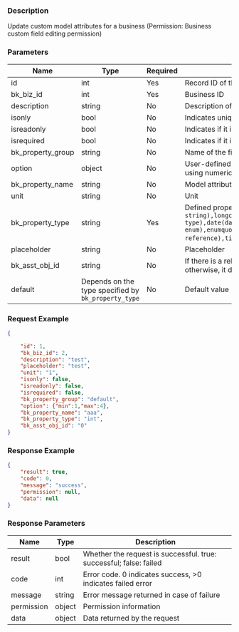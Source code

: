 ### Description

Update custom model attributes for a business (Permission: Business custom field editing permission)

### Parameters

| Name              | Type                                                | Required | Description                                                                                                                                                                                                                                                                          |
|-------------------|-----------------------------------------------------|----------|--------------------------------------------------------------------------------------------------------------------------------------------------------------------------------------------------------------------------------------------------------------------------------------|
| id                | int                                                 | Yes      | Record ID of the target data                                                                                                                                                                                                                                                         |
| bk_biz_id         | int                                                 | Yes      | Business ID                                                                                                                                                                                                                                                                          |
| description       | string                                              | No       | Description of the data                                                                                                                                                                                                                                                              |
| isonly            | bool                                                | No       | Indicates uniqueness                                                                                                                                                                                                                                                                 |
| isreadonly        | bool                                                | No       | Indicates if it is read-only                                                                                                                                                                                                                                                         |
| isrequired        | bool                                                | No       | Indicates if it is required                                                                                                                                                                                                                                                          |
| bk_property_group | string                                              | No       | Name of the field column                                                                                                                                                                                                                                                             |
| option            | object                                              | No       | User-defined content, the format and content are determined by the caller, using numeric content as an example (`{"min":1,"max":2}`)                                                                                                                                                 |
| bk_property_name  | string                                              | No       | Model attribute name for display                                                                                                                                                                                                                                                     |
| unit              | string                                              | No       | Unit                                                                                                                                                                                                                                                                                 |
| bk_property_type  | string                                              | Yes      | Defined property field for storing data types (`singlechar(short string),longchar(long string),int(integer),enum(enum type),date(date),time(time),objuser(user),enummulti(multi-select enum),enumquote(enum reference),timezone(timezone),bool(boolean),organization(organization)`) |
| placeholder       | string                                              | No       | Placeholder                                                                                                                                                                                                                                                                          |
| bk_asst_obj_id    | string                                              | No       | If there is a relationship with other models, then this field must be set; otherwise, it does not need to be set                                                                                                                                                                     |
| default           | Depends on the type specified by `bk_property_type` | No       | Default value                                                                                                                                                                                                                                                                        |

### Request Example

```json
{

    "id": 1,
    "bk_biz_id": 2,
    "description": "test",
    "placeholder": "test",
    "unit": "1",
    "isonly": false,
    "isreadonly": false,
    "isrequired": false,
    "bk_property_group": "default",
    "option": {"min":1,"max":4},
    "bk_property_name": "aaa",
    "bk_property_type": "int",
    "bk_asst_obj_id": "0"
}
```

### Response Example

```json
{
    "result": true,
    "code": 0,
    "message": "success",
    "permission": null,
    "data": null
}
```

### Response Parameters

| Name       | Type   | Description                                                        |
|------------|--------|--------------------------------------------------------------------|
| result     | bool   | Whether the request is successful. true: successful; false: failed |
| code       | int    | Error code. 0 indicates success, >0 indicates failed error         |
| message    | string | Error message returned in case of failure                          |
| permission | object | Permission information                                             |
| data       | object | Data returned by the request                                       |
